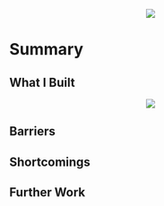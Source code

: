 <p align="center">
<img src="https://github.com/squigglydonut/portfolio/blob/master/Angelhack-SIlicon-Valley-2016/imgs/Plenty%20of%20Bots%20App.gif"></p>
<h1>Summary</h1>
<p></p>

<h2>What I Built</h2>
<p align="center">
<img src=#></p>
<p></p>

<h2>Barriers</h2>
<p></p>

<h2>Shortcomings</h2>
<p></p>

<h2>Further Work</h2>
<p></p>
